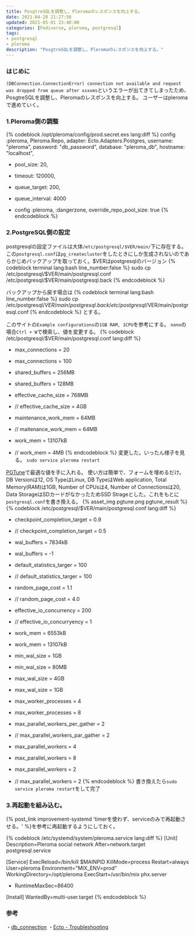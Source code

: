 ```yaml
---
title: PosgtreSQLを調整し、Pleromaのレスポンスを向上する。
date: 2021-04-28 21:27:56
updated: 2021-05-01 23:40:00
categories: [Fediverse, pleroma, postgresql]
tags:
- postgresql
- pleroma
description: "PosgtreSQLを調整し、Pleromaのレスポンスを向上する。"
---
```

### はじめに
`(DBConnection.ConnectionError) connection not available and request was dropped from queue after xxxxms`というエラーが出てきてしまったため、PosgtreSQLを調整し、Pleromaのレスポンスを向上する。
ユーザーはpleromaで進めていく。

<!-- toc -->
<!-- more -->
### 1.Pleroma側の調整
{% codeblock /opt/pleroma/config/prod.secret.exs lang:diff %}
config :pleroma, Pleroma.Repo,
  adapter: Ecto.Adapters.Postgres,
  username: "pleroma",
  password: "db_password",
  database: "pleroma_db",
  hostname: "localhost",
+  pool_size: 20,
+  timeout: 120000,
+  queue_target: 200,
+  queue_interval: 4000

+ config :pleroma, :dangerzone, override_repo_pool_size: true
{% endcodeblock %}

### 2.PostgreSQL側の設定
postgresqlの設定ファイルは大体`/etc/postgresql/$VER/main/`下に存在する。
この`postgresql.conf`は`pg_createcluster`をしたときにしか生成されないのであらかじめバックアップを取っておく。$VERはpostgresqlのバージョン
{% codeblock terminal lang:bash line_number:false %}
sudo cp /etc/postgresql/$VER/main/postgresql.conf /etc/postgresql/$VER/main/postgresql.back
{% endcodeblock %}

バックアップから戻す場合は
{% codeblock terminal lang:bash line_number:false %}
sudo cp /etc/postgresql/$VER/main/postgresql.back /etc/postgresql/$VER/main/postgresql.conf
{% endcodeblock %}
とする。

このサイトの`Example configurations`の`1GB RAM, 1CPU`を参考にする。
`nano`の場合`Ctrl + W`で検索し、値を変更する。
{% codeblock /etc/postgresql/$VER/main/postgresql.conf lang:diff %}
+ max_connections = 20
- max_connections = 100
+ shared_buffers = 256MB
- shared_buffers = 128MB
+ effective_cache_size = 768MB
- // effective_cache_size = 4GB
+ maintenance_work_mem = 64MB
- // maitenance_work_mem = 64MB
+ work_mem = 13107kB
- // work_mem = 4MB
{% endcodeblock %}
変更した。いったん様子を見る。
`sudo service pleroma restart`

[PGTune](https://pgtune.leopard.in.ua/)で最適な値を手に入れる。
使い方は簡単で、フォームを埋めるだけ。
DB Versionは12, OS TypeはLinux, DB TypeはWeb application, Total Memory(RAM)は1GB, Number of CPUsは4, Number of Connectionsは20, Data StorageはSDカードがなかったためSSD Strageとした。これをもとに`postgresql.conf`を書き換える。
{% asset_img pgtune.png pgtune_result %}
{% codeblock /etc/postgresql/$VER/main/postgresql.conf lang:diff %}
+ checkpoint_completion_target = 0.9
- // checkpoint_completion_target = 0.5
+ wal_buffers = 7834kB
- wal_buffers = -1
+ default_statistics_targer = 100
- // default_statistics_targer = 100
+ random_page_cost = 1.1
- // random_page_cost = 4.0
+ effective_io_concurrency = 200
- // effective_io_concurryency = 1
+ work_mem = 6553kB
- work_mem = 13107kB
+ min_wal_size = 1GB
- min_wal_size = 80MB
+ max_wal_size = 4GB
- max_wal_size = 1GB
+ max_worker_processes = 4
- max_worker_processes = 8
+ max_parallel_workers_per_gather = 2
- // max_parallel_workers_par_gather = 2
+ max_parallel_workers = 4
- max_parallel_workers = 8
+ max_parallel_workers = 2
- // max_parallel_workers = 2
{% endcodeblock %}
書き換えたら`sudo service pleroma restart`をして完了

### 3.再起動を組み込む。
{% post_link improvement-systemd 'timerを使わず、serviceのみで再起動させる。' %}を参考に再起動するようにしておく。

{% codeblock /etc/systemd/system/pleroma.service lang:diff %}
[Unit]
Description=Pleroma social network
After=network.target postgresql.service

[Service]
ExecReload=/bin/kill $MAINPID
KillMode=process
Restart=always
User=pleroma
Environment="MIX_ENV=prod"
WorkingDirectory=/opt/pleroma
ExecStart=/usr/bin/mix phx.server
+ RuntimeMaxSec=86400

[Install]
WantedBy=multi-user.target
{% endcodeblock %}

### 参考
・[db_connection](https://hexdocs.pm/db_connection/DBConnection.html#start_link/2-options)
・[Ecto - Troubleshooting](http://blog.tap349.com/elixir/ecto/2018/12/28/ecto-troubleshooting/)